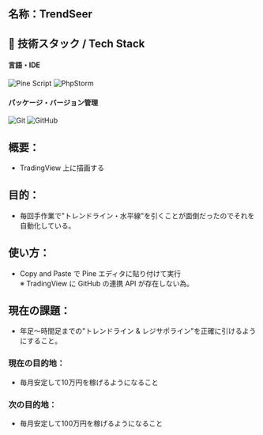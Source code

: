 ## 名称：TrendSeer

## 🧰 技術スタック / Tech Stack
#### 言語・IDE
![Pine Script](https://img.shields.io/badge/Pine%20Script-v5-green?logo=tradingview&style=for-the-badge)
![PhpStorm](https://img.shields.io/badge/PhpStorm-143?style=flat&logo=phpstorm&logoColor=white)
#### パッケージ・バージョン管理
![Git](https://img.shields.io/badge/Git-F05032?style=flat&logo=git&logoColor=white)
![GitHub](https://img.shields.io/badge/GitHub-181717?style=flat&logo=github&logoColor=white)

## 概要：
- TradingView 上に描画する

## 目的：
- 毎回手作業で"トレンドライン・水平線"を引くことが面倒だったのでそれを自動化している。

## 使い方：
- Copy and Paste で Pine エディタに貼り付けて実行<br>
※ TradingView に GitHub の連携 API が存在しない為。

## 現在の課題：
- 年足〜時間足までの"トレンドライン & レジサポライン"を正確に引けるようにすること。

### 現在の目的地：
- 毎月安定して10万円を稼げるようになること

### 次の目的地：
- 毎月安定して100万円を稼げるようになること
